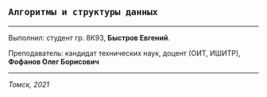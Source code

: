 ## `Алгоритмы и структуры данных`
***
Выполнил: студент гр. 8К93, **Быстров Евгений**.

Преподаватель: кандидат технических наук, доцент (ОИТ, ИШИТР), **Фофанов Олег Борисович**
***
_Томск, 2021_